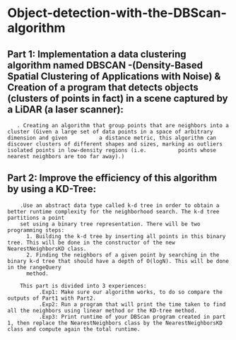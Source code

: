 # Object-detection-with-the-DBScan-algorithm

## Part 1: Implementation a data clustering algorithm named DBSCAN -(Density-Based Spatial Clustering of Applications with Noise) & Creation of a program that detects objects (clusters of points in fact) in a scene captured by a LiDAR (a laser scanner):
       . Creating an algorithm that group points that are neighbors into a cluster (Given a large set of data points in a space of arbitrary dimension and given          a distance metric, this algorithm can discover clusters of different shapes and sizes, marking as outliers isolated points in low-density regions (i.e.          points whose nearest neighbors are too far away).)
    
## Part 2: Improve the efficiency of this algorithm by using a KD-Tree:
        .Use an abstract data type called k-d tree in order to obtain a better runtime complexity for the neighborhood search. The k-d tree partitions a point
        set using a binary tree representation. There will be two programming steps:
          1. Building the k-d tree by inserting all points in this binary tree. This will be done in the constructor of the new NearestNeighborsKD class.
          2. Finding the neighbors of a given point by searching in the binary k-d tree that should have a depth of O(logN). This will be done in the rangeQuery
          method.
          
        This part is divided into 3 experiences:
              .Exp1: Make sure our algorithm works, to do so compare the outputs of Part1 with Part2.
              .Exp2: Run a program that will print the time taken to find all the neighbors using linear method or the KD-tree method.
              .Exp3: Print runtime of your DBScan program created in part 1, then replace the NearestNeighbors class by the NearestNeighborsKD class and compute again the total runtime.
